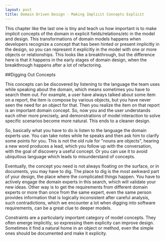 ```yaml
---
layout: post
title: Domain Driven Design - Making Implicit Concepts Explicit
---
```


This chapter like the last one is tiny and teach us how important is to make implicit concepts of the domain in explicit fields/relations/etc in the model and design. This transformations of domain models happens when developers recognize a concept that has been hinted or present implicitly in the design, so you can represent it explicitly in the model with one or more objects or relationships. This looks like a breakthrough, but the difference here is that it happens in the early stages of domain design, when the breakthrough happens after a lot of refactoring.

##Digging Out Concepts

This concepts can be discovered by listening to the language the team uses while speaking about the domain, which means sometimes you have to search them out. For example, a user have always talked about some item on a report, the item is compose by various objects, but you have never seen the need for an object for that. Then you realize the item on that report is an important domain concept. So, now you and the user understands each other more precisely, and demonstrations of model interaction to solve specific scenarios become more natural. This ends to a cleaner design.

So, basically what you have to do is listen to the language the domain experts use. You can take notes while he speaks and then ask him to clarify some points for you. This is not the old rule for "nouns are objects", hearing a new word produces a lead, which you follow up with the conversation, with the goal of discovery a useful concept. Or you can use it to avoid ubiquitous language which leads to misunderstand of concepts.

Eventually, the concept you need is not always floating on the surface, or in documents, you may have to dig. The place to dig is the most awkward part of your design, the place where the complicated things happen. You have to actively engage the domain experts in this search, which will validate your new ideas. Other way is to get the requirements from different domain experts or more than once from the same expert, even the same person provides information that is logically inconsistent after careful analysis, such contradictions, which we encounter a lot when digging into software requirements, can be a great clue to deeper models.

Constraints are a particularly important category of model concepts. They often emerge implicitly, so expressing them explicity can improve design. Sometimes it find a natural home in an object or method, even the simple ones should be documented and make it explicity.





